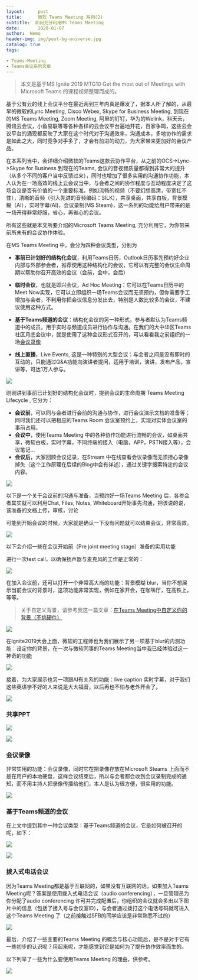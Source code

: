 ```yaml
---
layout:     post
title:      微软 Teams Meeting 系列(2) 
subtitle:  如何充分利用MS Teams Meeting
date:       2020-01-07
author:  Nemo
header-img: img/post-bg-universe.jpg
catalog: true
tags:

- Teams-Meeting
- Teams会议系列文章
---
```


> 本文是基于MS Ignite 2019 MTG10 Get the most out of Meetings with Microsoft Teams 的课程视频整理而成的。

基于公有云的线上会议平台在最近两到三年内真是爆发了，据本人所了解的，从最早的微软的Lync Meeting, Cisco Webex, Skype for Business Meeting, 到现在的MS Teams  Meeting, Zoom Meeting,  阿里的钉钉，华为的Welink，科天云，腾讯云会议，小鱼易联等等各种各样的云会议平台遍地开花，百家争鸣，这些云会议平台的涌现都反映了大家在这个时代对于沟通效率，沟通成本，多地协作的需求是如此之大，同时竞争对手多了，才会有前进的动力，为大家带来更加好的会议产品。

在本系列当中，会详细介绍微软的Teams这款云协作平台，从之前的OCS->Lync->Skype for Business  到现在的Teams,  会议的音视频质量都得到非常大的提升（从多个不同的客户当中反馈过来），同时也增加了很多实用的沟通协作功能，本人认为在一场高效的线上云会议当中，与会者之间的协作程度与互动程度决定了这场会议是否有价值的一个重要标准，例如流畅的视频（不要幻想高清，带宽扛不住），清晰的音频（引入先进的音频编码：SILK），共享桌面，共享白板，背景模糊（AI），实时字幕(AI)，会议录制(MS Steam)，这一系列的功能给用户带来的是一场开得非常舒服，省心，再省心的会议。

所有这些就是本文所要介绍的Microsoft Teams Meeting, 充分利用它，为你带来前所未有的会议协作体验。

在MS Teams Meeting 中，会分为四种会议类型，分别为

- **事前已计划好的结构化会议**，利用Teams日历，Outlook日历事先预约好企业内部与外部参会者，推荐使用这种结构化的会议，它可以有完整的会议生命周期以帮助你召开高效的会议（会前，会中，会后）

- **临时会议**，也就是即兴会议，Ad Hoc Meeting：它可以在Teams日历中的Meet Now实现，它可以立即组织一场Teams会议而无须预约，但你需要手工增加与会者，不利用你把会议信息分发出去，特别是人数比较多的会议，不建议使用这种方式。

- **基于Teams频道的会议**：结构化会议的另一种形式，参与者默认为Teams频道中的成员，用于实时与频道成员进行协作与沟通。在我们的大中华区Teams社区月底会议中，就是使用了这种会议形式召开的，可以看看我之前组织的一场[会议录像](https://www.bilibili.com/video/BV1qA411t7be/)

- **线上直播**，Live Events, 这是一种特别的大型会议：与会者之间是没有即时的互动的，只能通过Q&A功能向演讲者提问，适用于培训，演讲，发布产品，宣讲等，可达1万人参与。

![](https://raw.githubusercontent.com/tangx007/tangx007.github.io/master/img/20200518172316.png)

刚刚讲到事前已计划好的结构化会议时，提到会议的生命周期 Teams Meeting Lifecycle , 它分为：

- **会议前**，可以同与会者进行会前的沟通与协作，进行会议演示文档的准备等；同时我们还可以把相应的Teams Room 会议室预约上，实现对实体会议室的事前占用。
- **会议中**，使用Teams Meeting 中的各种协作功能进行流畅的会议，如桌面共享，微软白板，实时字幕，不同终端的接入（电脑，APP，PSTN接入等），会议笔记…
- **会议后**，大家回顾会议记录，在Stream 中在线查看会议录像而无须担心录像掉失（这个工作原理在后续的Blog中会有详述），通过关键字搜索特定的会议内容。

[![](https://raw.githubusercontent.com/tangx007/tangx007.github.io/master/img/2b589d9c405e81783006fe7fd3ac70cf.png)](https://s1.51cto.com/images/blog/202001/07/1f1b6e34394eea00c4cf1793ed3ca931.png?x-oss-process=image/watermark,size_16,text_QDUxQ1RP5Y2a5a6i,color_FFFFFF,t_100,g_se,x_10,y_10,shadow_90,type_ZmFuZ3poZW5naGVpdGk=)

以下是一个关于会议前的沟通与准备，当预约好一场Teams Meeting 后，各参会者其实就可以利用Chat, Files, Notes, Whiteboard开始事先沟通，把该说的说，该准备的文档上传，审核，讨论

可能到开始会议的时候，大家就是确认一下没有问题就可以结束会议，非常高效。

[![](https://raw.githubusercontent.com/tangx007/tangx007.github.io/master/img/79aa0cd417140427571507fa9e5cb46d.png)](https://s1.51cto.com/images/blog/202001/07/72a8d18372d9c60ed75db1063662ec6a.png?x-oss-process=image/watermark,size_16,text_QDUxQ1RP5Y2a5a6i,color_FFFFFF,t_100,g_se,x_10,y_10,shadow_90,type_ZmFuZ3poZW5naGVpdGk=)

以下会介绍一些在会议开始前（Pre joint meeting stage）准备的实用功能

进行一次test call，以确保扬声器与麦克风的工作是正常的：

[![](https://raw.githubusercontent.com/tangx007/tangx007.github.io/master/img/3343934ade4c4b4a562036c1e357410c.png)](https://s1.51cto.com/images/blog/202001/07/bbb70e16d17840b6704de759213c3531.png?x-oss-process=image/watermark,size_16,text_QDUxQ1RP5Y2a5a6i,color_FFFFFF,t_100,g_se,x_10,y_10,shadow_90,type_ZmFuZ3poZW5naGVpdGk=)

在加入会议前，还可以打开一个非常高大尚的功能：背景模糊 blur，当你不想展示当前会议的背景时，这项功能非常实现，例如在家开会，在咖啡厅，在高铁上，等等。

> 关于自定义背景，请参考我这一篇文章：[在Teams Meeting中自定义你的背景（不挑硬件）](https://blog.51cto.com/nemotan/2488666)

[![](https://raw.githubusercontent.com/tangx007/tangx007.github.io/master/img/5f264aa869a81f82729b1efe979588bc.png)](https://s1.51cto.com/images/blog/202001/07/8b9e535b52b4bbae17e150976bd463f1.png?x-oss-process=image/watermark,size_16,text_QDUxQ1RP5Y2a5a6i,color_FFFFFF,t_100,g_se,x_10,y_10,shadow_90,type_ZmFuZ3poZW5naGVpdGk=)

在Ignite2019大会上面，微软的工程师也为我们展示了另一项基于blur的内测功能：设定你的背景，在一次与微软同事的Teams Meeting当中我已经体验过这一神奇的功能

![](https://raw.githubusercontent.com/tangx007/tangx007.github.io/master/img/7215eadac86e81807c3893c0fc561571.png)

接着，为大家展示也另一项跟AI有关系的功能：live caption 实时字幕，对于我们这些英语学不好的人来说是大大福音，以后再也不怕与老外开会了。

![](https://raw.githubusercontent.com/tangx007/tangx007.github.io/master/img/c6d889b20bdf5a69144fbffae177dccf.png)

### 共享PPT

![](https://raw.githubusercontent.com/tangx007/tangx007.github.io/master/img/f7db7c4ca46a7f0b7882674ca58ded33.png)

![](https://raw.githubusercontent.com/tangx007/tangx007.github.io/master/img/0fdfacf63bbb3130a6bf696f309082f2.png)

### 会议录像

非常实用的功能：会议录像，同时它在把录像存放在Microsoft Steams 上面而不是在用户的本地硬盘，这样会议结束后，所以与会者都会收到会议录制完成的通知，而不用主持人把录像传播给他们，本人是认为很方便，很实用的功能。

![](https://raw.githubusercontent.com/tangx007/tangx007.github.io/master/img/77f47eb5d0248a5ce1f22e2f5400ce0a.png)

### 基于Teams频道的会议

在上文中提到其中一种会议类型：基于Teams频道的会议，它是如何被召开的呢，如下：

![](https://raw.githubusercontent.com/tangx007/tangx007.github.io/master/img/640a4038ca9dada13aa2559d2bff86d0.png)

![](https://raw.githubusercontent.com/tangx007/tangx007.github.io/master/img/272049f602ad1ad226f1d702d70e6291.png)

### 拨入式电话会议

因为Teams Meeting都是基于互联网的，如果没有互联网的话，如果加入Teams Meeting呢？答案是使用拨入式电话会议（audio  conferencing），一旦管理员为你分配了audio conferencing  许可并完成配置后，你组织的会议就会多出以下图片中的信息（包括了接入号与会议室ID），与会者通过拨打这个电话号码就可进入这个Teams  Meeting 了（之前接触过SFB的同学应该是非常熟悉不过的）

![](https://raw.githubusercontent.com/tangx007/tangx007.github.io/master/img/3b55c1e0bca27f78dd3b1e965066a519.png)

最后，介绍了一些主要的Teams Meeting 的概念与核心功能后，是不是对于它有一些初步的认识呢？用起来呢，才能感觉到它是如何为了提升协作效率而生的。

以下列举了一些为什么要使用Teams Meeting 的理由，供参考。

![](https://raw.githubusercontent.com/tangx007/tangx007.github.io/master/img/72732c5c13f1924589970759f7b9c1aa.png)